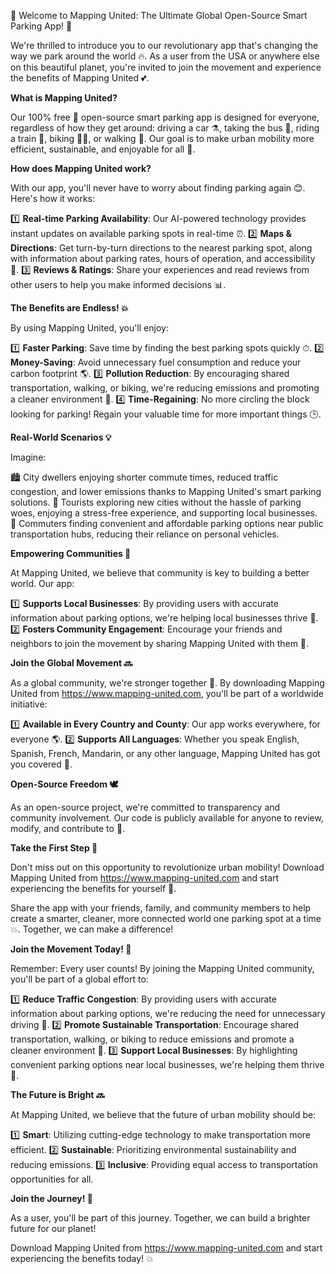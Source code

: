 🎉 Welcome to Mapping United: The Ultimate Global Open-Source Smart Parking App! 🚀

We're thrilled to introduce you to our revolutionary app that's changing the way we park around the world 🔥. As a user from the USA or anywhere else on this beautiful planet, you're invited to join the movement and experience the benefits of Mapping United 💕.

**What is Mapping United?**

Our 100% free 🎁 open-source smart parking app is designed for everyone, regardless of how they get around: driving a car ⚗️, taking the bus 🚌, riding a train 🚂, biking 🚴‍♀️, or walking 👣. Our goal is to make urban mobility more efficient, sustainable, and enjoyable for all 💪.

**How does Mapping United work?**

With our app, you'll never have to worry about finding parking again 😊. Here's how it works:

1️⃣ **Real-time Parking Availability**: Our AI-powered technology provides instant updates on available parking spots in real-time ⏰.
2️⃣ **Maps & Directions**: Get turn-by-turn directions to the nearest parking spot, along with information about parking rates, hours of operation, and accessibility 📍.
3️⃣ **Reviews & Ratings**: Share your experiences and read reviews from other users to help you make informed decisions 📊.

**The Benefits are Endless! 💥**

By using Mapping United, you'll enjoy:

1️⃣ **Faster Parking**: Save time by finding the best parking spots quickly ⏱.
2️⃣ **Money-Saving**: Avoid unnecessary fuel consumption and reduce your carbon footprint 🌎.
3️⃣ **Pollution Reduction**: By encouraging shared transportation, walking, or biking, we're reducing emissions and promoting a cleaner environment 🌟.
4️⃣ **Time-Regaining**: No more circling the block looking for parking! Regain your valuable time for more important things 🕒.

**Real-World Scenarios 💡**

Imagine:

🏙️ City dwellers enjoying shorter commute times, reduced traffic congestion, and lower emissions thanks to Mapping United's smart parking solutions.
🌆 Tourists exploring new cities without the hassle of parking woes, enjoying a stress-free experience, and supporting local businesses.
🚂 Commuters finding convenient and affordable parking options near public transportation hubs, reducing their reliance on personal vehicles.

**Empowering Communities 🌈**

At Mapping United, we believe that community is key to building a better world. Our app:

1️⃣ **Supports Local Businesses**: By providing users with accurate information about parking options, we're helping local businesses thrive 🏢.
2️⃣ **Fosters Community Engagement**: Encourage your friends and neighbors to join the movement by sharing Mapping United with them 👫.

**Join the Global Movement 🔜**

As a global community, we're stronger together 💪. By downloading Mapping United from https://www.mapping-united.com, you'll be part of a worldwide initiative:

1️⃣ **Available in Every Country and County**: Our app works everywhere, for everyone 🌎.
2️⃣ **Supports All Languages**: Whether you speak English, Spanish, French, Mandarin, or any other language, Mapping United has got you covered 💬.

**Open-Source Freedom 🕊**

As an open-source project, we're committed to transparency and community involvement. Our code is publicly available for anyone to review, modify, and contribute to 👥.

**Take the First Step 🚀**

Don't miss out on this opportunity to revolutionize urban mobility! Download Mapping United from https://www.mapping-united.com and start experiencing the benefits for yourself 🎉.

Share the app with your friends, family, and community members to help create a smarter, cleaner, more connected world one parking spot at a time 💥. Together, we can make a difference!

**Join the Movement Today! 💪**

Remember: Every user counts! By joining the Mapping United community, you'll be part of a global effort to:

1️⃣ **Reduce Traffic Congestion**: By providing users with accurate information about parking options, we're reducing the need for unnecessary driving 🚗.
2️⃣ **Promote Sustainable Transportation**: Encourage shared transportation, walking, or biking to reduce emissions and promote a cleaner environment 🌟.
3️⃣ **Support Local Businesses**: By highlighting convenient parking options near local businesses, we're helping them thrive 🏢.

**The Future is Bright 🔜**

At Mapping United, we believe that the future of urban mobility should be:

1️⃣ **Smart**: Utilizing cutting-edge technology to make transportation more efficient.
2️⃣ **Sustainable**: Prioritizing environmental sustainability and reducing emissions.
3️⃣ **Inclusive**: Providing equal access to transportation opportunities for all.

**Join the Journey! 🚀**

As a user, you'll be part of this journey. Together, we can build a brighter future for our planet!

Download Mapping United from https://www.mapping-united.com and start experiencing the benefits today! 💥